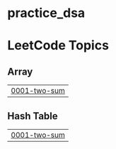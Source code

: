# practice_dsa
<!---LeetCode Topics Start-->
# LeetCode Topics
## Array
|  |
| ------- |
| [0001-two-sum](https://github.com/anirudhsingla04/practice_dsa/tree/master/0001-two-sum) |
## Hash Table
|  |
| ------- |
| [0001-two-sum](https://github.com/anirudhsingla04/practice_dsa/tree/master/0001-two-sum) |
<!---LeetCode Topics End-->